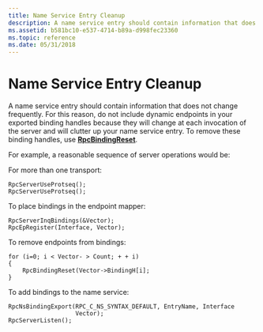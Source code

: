 ```yaml
---
title: Name Service Entry Cleanup
description: A name service entry should contain information that does not change frequently.
ms.assetid: b581bc10-e537-4714-b89a-d998fec23360
ms.topic: reference
ms.date: 05/31/2018
---
```


# Name Service Entry Cleanup

A name service entry should contain information that does not change frequently. For this reason, do not include dynamic endpoints in your exported binding handles because they will change at each invocation of the server and will clutter up your name service entry. To remove these binding handles, use [**RpcBindingReset**](/windows/desktop/api/Rpcdce/nf-rpcdce-rpcbindingreset).

For example, a reasonable sequence of server operations would be:

For more than one transport:

``` syntax
RpcServerUseProtseq();
RpcServerUseProtseq();
```

To place bindings in the endpoint mapper:

``` syntax
RpcServerInqBindings(&Vector);
RpcEpRegister(Interface, Vector);
```

To remove endpoints from bindings:

``` syntax
for (i=0; i < Vector- > Count; + + i)
{
    RpcBindingReset(Vector->BindingH[i];
}
```

To add bindings to the name service:

``` syntax
RpcNsBindingExport(RPC_C_NS_SYNTAX_DEFAULT, EntryName, Interface
                   Vector);
RpcServerListen();
```

 

 




